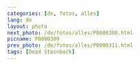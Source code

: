 ```yaml
---
categories: [de, fotos, alles]
lang: de
layout: photo
next_photo: /de/fotos/alles/P0000308.html
picname: P0000309
prev_photo: /de/fotos/alles/P0000311.html
tags: [Dead Steinbock]
---
```

